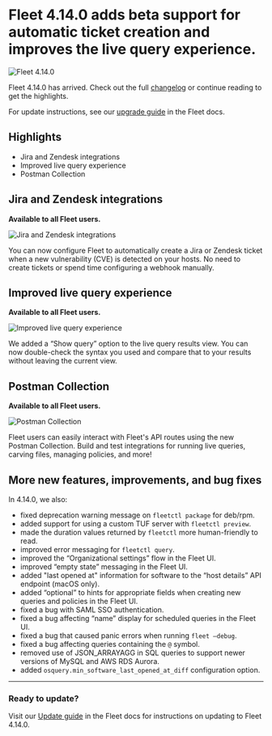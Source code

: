 # Fleet 4.14.0 adds beta support for automatic ticket creation and improves the live query experience.

![Fleet 4.14.0](http://fleetdm.com/images/articles/4-14-0-cover-1600x900@2x.png)

Fleet 4.14.0 has arrived. Check out the full [changelog](https://github.com/fleetdm/fleet/releases/tag/fleet-v4.14.0) or continue reading to get the highlights.

For update instructions, see our [upgrade guide](https://fleetdm.com/docs/deploying/upgrading-fleet) in the Fleet docs.

## Highlights
- Jira and Zendesk integrations
- Improved live query experience
- Postman Collection

## Jira and Zendesk integrations
**Available to all Fleet users.**

![Jira and Zendesk integrations](http://fleetdm.com/images/articles/jira-integration-1600x900@2x.png)

You can now configure Fleet to automatically create a Jira or Zendesk ticket when a new vulnerability (CVE) is detected on your hosts. No need to create tickets or spend time configuring a webhook manually. 

## Improved live query experience
**Available to all Fleet users.**

![Improved live query experience](http://fleetdm.com/images/articles/show-query-1600x900@2x.png)

We added a “Show query” option to the live query results view. You can now double-check the syntax you used and compare that to your results without leaving the current view.

## Postman Collection
**Available to all Fleet users.**

![Postman Collection](http://fleetdm.com/images/articles/postman-collection-1600x900@2x.png)

Fleet users can easily interact with Fleet's API routes using the new Postman Collection. Build and test integrations for running live queries, carving files, managing policies, and more!

## More new features, improvements, and bug fixes

In 4.14.0, we also:

- fixed deprecation warning message on `fleetctl package` for deb/rpm.
- added support for using a custom TUF server with `fleetctl preview`.
- made the duration values returned by `fleetctl` more human-friendly to read.
- improved error messaging for `fleetctl query`.
- improved the “Organizational settings” flow in the Fleet UI.
- improved “empty state” messaging in the Fleet UI.
- added "last opened at" information for software to the “host details” API endpoint (macOS only).
- added “optional” to hints for appropriate fields when creating new queries and policies in the Fleet UI. 
- fixed a bug with SAML SSO authentication.
- fixed a bug affecting “name” display for scheduled queries in the Fleet UI. 
- fixed a bug that caused panic errors when running `fleet –debug`. 
- fixed a bug affecting queries containing the `@` symbol.
- removed use of JSON_ARRAYAGG in SQL queries to support newer versions of MySQL and AWS RDS Aurora.
- added `osquery.min_software_last_opened_at_diff` configuration option.

---

### Ready to update?

Visit our [Update guide](https://fleetdm.com/docs/deploying/upgrading-fleet) in the Fleet docs for instructions on updating to Fleet 4.14.0.

<meta name="category" value="releases">
<meta name="authorFullName" value="Kathy Satterlee">
<meta name="authorGitHubUsername" value="ksatter">
<meta name="publishedOn" value="2022-05-06">
<meta name="articleTitle" value="Fleet 4.14.0 adds beta support for automatic ticket creation and improves the live query experience.">
<meta name="articleImageUrl" value="http://fleetdm.com/images/articles/4-14-0-cover-1600x900@2x.png">